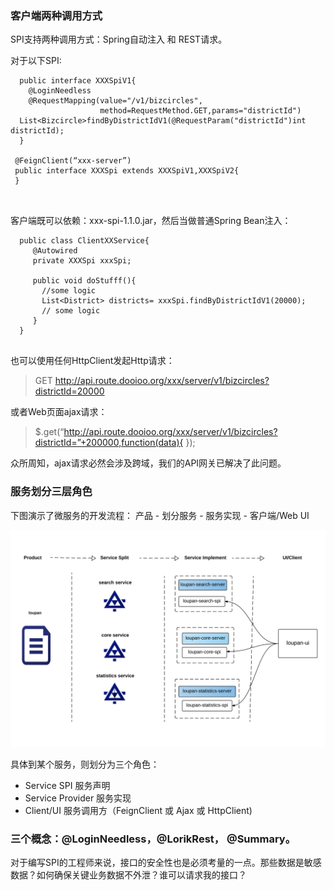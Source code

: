 
### 客户端两种调用方式
SPI支持两种调用方式：Spring自动注入 和 REST请求。

对于以下SPI:

```
  public interface XXXSpiV1{
    @LoginNeedless
    @RequestMapping(value="/v1/bizcircles",
    				method=RequestMethod.GET,params="districtId")
  List<Bizcircle>findByDistrictIdV1(@RequestParam("districtId")int districtId);
  }

 @FeignClient(“xxx-server”)
 public interface XXXSpi extends XXXSpiV1,XXXSpiV2{
 }  
  
  
```

客户端既可以依赖：xxx-spi-1.1.0.jar，然后当做普通Spring Bean注入：

```
  public class ClientXXService{
     @Autowired
     private XXXSpi xxxSpi;
     
     public void doStufff(){
       //some logic
       List<District> districts= xxxSpi.findByDistrictIdV1(20000);
       // some logic
     }
  }
  
```

也可以使用任何HttpClient发起Http请求：
> GET http://api.route.dooioo.org/xxx/server/v1/bizcircles?districtId=20000

或者Web页面ajax请求：
> $.get(“http://api.route.dooioo.org/xxx/server/v1/bizcircles?districtId=”+200000,function(data){
});

众所周知，ajax请求必然会涉及跨域，我们的API网关已解决了此问题。


### 服务划分三层角色
下图演示了微服务的开发流程： 产品 - 划分服务 - 服务实现 - 客户端/Web UI

![微服务开发流程](https://raw.githubusercontent.com/bookdao/books/master/springcloud-for-sh-lianjia-se/parts/chapter2/images/service-dev.png)

具体到某个服务，则划分为三个角色：

*   Service SPI 服务声明
*   Service Provider 服务实现
*  Client/UI 服务调用方（FeignClient 或 Ajax 或 HttpClient)



###  三个概念：@LoginNeedless，@LorikRest， @Summary。
 对于编写SPI的工程师来说，接口的安全性也是必须考量的一点。那些数据是敏感数据？如何确保关键业务数据不外泄？谁可以请求我的接口？






